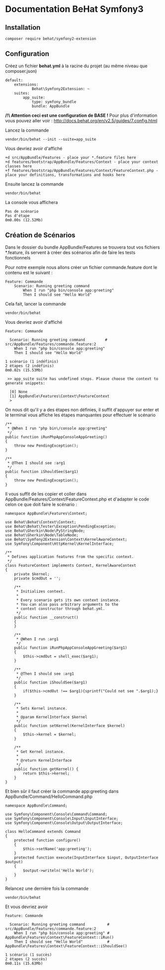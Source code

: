 Documentation BeHat Symfony3
========================

Installation
------------

    composer require behat/symfony2-extension

Configuration
-------------

Créez un fichier **behat.yml** à la racine du projet (au même niveau que composer.json) 

    default:
        extensions:
                Behat\Symfony2Extension: ~
        suites:
            app_suite:
                type: symfony_bundle
                bundle: AppBundle
                
**/!\ Attention ceci est une configuration de BASE !**
Pour plus d'information vous pouvez aller voir : http://docs.behat.org/en/v2.5/guides/7.config.html

Lancez la commande

    vendor/bin/behat --init --suite=app_suite
    
Vous devriez avoir d'affiché

    +d src/AppBundle/Features - place your *.feature files here
    +d features/bootstrap/AppBundle/Features/Context - place your context classes here
    +f features/bootstrap/AppBundle/Features/Context/FeatureContext.php - place your definitions, transformations and hooks here

Ensuite lancez la commande 
    
    vendor/bin/behat
    
La console vous affichera

    Pas de scénario
    Pas d'étape
    0m0.00s (12.52Mb)

Création de Scénarios
---------------------

Dans le dossier du bundle AppBundle/Features se trouvera tout vos fichiers *.feature, ils servent à créer des scénarios
afin de faire les tests fonctionnels

Pour notre exemple nous allons créer un fichier commande.feature dont le contenu est le suivant :

    Feature: Commande
        Scenario: Running greeting command
            When I run "php bin/console app:greeting"
            Then I should see "Hello World"
            
Cela fait, lancer la commande
    
    vendor/bin/behat
    
Vous devriez avoir d'affiché 

    Feature: Commande
        
      Scenario: Running greeting command         # src/AppBundle/Features/commande.feature:2
        When I run "php bin/console app:greeting"
        Then I should see "Hello World"
            
    1 scénario (1 indéfinis)
    2 étapes (2 indéfinis)
    0m0.02s (15.53Mb)
        
     >> app_suite suite has undefined steps. Please choose the context to generate snippets:
         
      [0] None
      [1] AppBundle\Features\Context\FeatureContext
      >
 
On nous dit qu'il y a des étapes non définies, il suffit d'appuyer sur enter 
et le terminal vous affiche les étapes manquantes pour effectuer le scénario

    /**
     * @When I run "php bin\/console app:greeting"
     */
    public function iRunPhpAppConsoleAppGreeting()
    {
        throw new PendingException();
    }
        
    /**
     * @Then I should see :arg1
     */
    public function iShouldSee($arg1)
    {
        throw new PendingException();
    }

Il vous suffit de les copier et coller dans AppBundle/Features/Context/FeatureContext.php 
et d'adapter le code celon ce que doit faire le scénario :

    namespace AppBundle\Features\Context;
        
    use Behat\Behat\Context\Context;
    use Behat\Behat\Tester\Exception\PendingException;
    use Behat\Gherkin\Node\PyStringNode;
    use Behat\Gherkin\Node\TableNode;
    use Behat\Symfony2Extension\Context\KernelAwareContext;
    use Symfony\Component\HttpKernel\KernelInterface;
        
    /**
     * Defines application features from the specific context.
     */
    class FeatureContext implements Context, KernelAwareContext
    {
        private $kernel;
        private $cmdOut = '';
        
        /**
         * Initializes context.
         *
         * Every scenario gets its own context instance.
         * You can also pass arbitrary arguments to the
         * context constructor through behat.yml.
         */
        public function __construct()
        {
        }
            
        /**
         * @When I run :arg1
         */
        public function iRunPhpAppConsoleAppGreeting($arg1)
        {
            $this->cmdOut = shell_exec($arg1);
        }
            
        /**
         * @Then I should see :arg1
         */
        public function iShouldSee($arg1)
        {
            if($this->cmdOut !== $arg1){sprintf("Could not see ".$arg1);}
        }
            
        /**
         * Sets Kernel instance.
         *
         * @param KernelInterface $kernel
         */
        public function setKernel(KernelInterface $kernel)
        {
            $this->kernel = $kernel;
        }
            
        /**
         * Get Kernel instance.
         *
         * @return KernelInterface
         */
        public function getKernel() {
            return $this->kernel;
        }
    }
    
Et bien sûr il faut créer la commande app:greeting dans AppBundle/Command/HelloCommand.php

    namespace AppBundle\Command;
        
    use Symfony\Component\Console\Command\Command;
    use Symfony\Component\Console\Input\InputInterface;
    use Symfony\Component\Console\Output\OutputInterface;
        
    class HelloCommand extends Command
    {
        protected function configure()
        {
            $this->setName('app:greeting');
        }
        protected function execute(InputInterface $input, OutputInterface $output)
        {
            $output->writeln('Hello World');
        }
    }
    
Relancez une dernière fois la commande

    vendor/bin/behat
    
Et vous devriez avoir

    Feature: Commande
        
      Scenario: Running greeting command          # src/AppBundle/Features/commande.feature:2
        When I run "php bin/console app:greeting" # AppBundle\Features\Context\FeatureContext::iRun()
        Then I should see "Hello World"           # AppBundle\Features\Context\FeatureContext::iShouldSee()
            
    1 scénario (1 succès)
    2 étapes (2 succès)
    0m0.11s (15.63Mb)